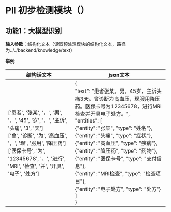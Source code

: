 # PII 初步检测模块（）

## 功能1：大模型识别

**输入参数**：结构化文本（读取预处理模块的结构化文本，路径为../../backend/knowledge/text）

 **举例**:
 

|   结构话文本           | json文本 | 
|--------------|----------|
| ['患者', '张某', '，', '男', '，', '45', '岁', '，', '主诉', '头痛', '3', '天']<br>['曾', '诊断', '为', '高血压', '，', '现', '服用', '降压药']<br>['医保卡号', '为', '12345678', '，', '进行', 'MRI', '检查', '并', '开具', '电子', '处方']| { <br> "text": "患者张某，男，45岁，主诉头痛3天。曾诊断为高血压，现服用降压药。医保卡号为12345678，进行MRI检查并开具电子处方。",<br>"entities": [<br>{"entity": "张某", "type": "姓名"},<br> {"entity": "头痛", "type": "症状"}, <br>{"entity": "高血压", "type": "疾病"},<br> {"entity": "降压药", "type": "药物"},<br>{"entity": "医保卡号", "type": "支付信息"},<br>  {"entity": "MRI检查", "type": "检查项目"},  <br>  {"entity": "电子处方", "type": "处方"}<br> ]<br>} | 

